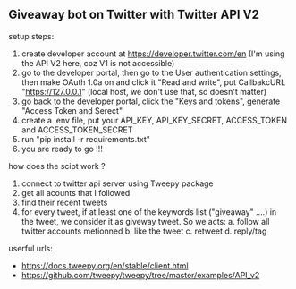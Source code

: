 ## Giveaway bot on Twitter with Twitter API V2

setup steps:
1. create developer account at https://developer.twitter.com/en (I'm using the API V2 here, coz V1 is not accessible)
2. go to the developer portal, then go to the User authentication settings, then make OAuth 1.0a on and click it "Read and write", put CallbakcURL "https://127.0.0.1" (local host, we don't use that, so doesn't matter)
3. go back to the developer portal, click the "Keys and tokens", generate "Access Token and Serect"
4. create a .env file, put your API_KEY, API_KEY_SECRET, ACCESS_TOKEN and ACCESS_TOKEN_SECRET
5. run "pip install -r requirements.txt"
6. you are ready to go !!!

how does the scipt work ?
1. connect to twitter api server using Tweepy package 
2. get all acounts that I followed 
3. find their recent tweets
4. for every tweet, if at least one of the keywords list ("giveaway" ....) in the tweet, we consider it as giveway tweet. So we acts:
    a. follow all twitter accounts metionned 
    b. like the tweet
    c. retweet 
    d. reply/tag  

userful urls:
- https://docs.tweepy.org/en/stable/client.html
- https://github.com/tweepy/tweepy/tree/master/examples/API_v2
